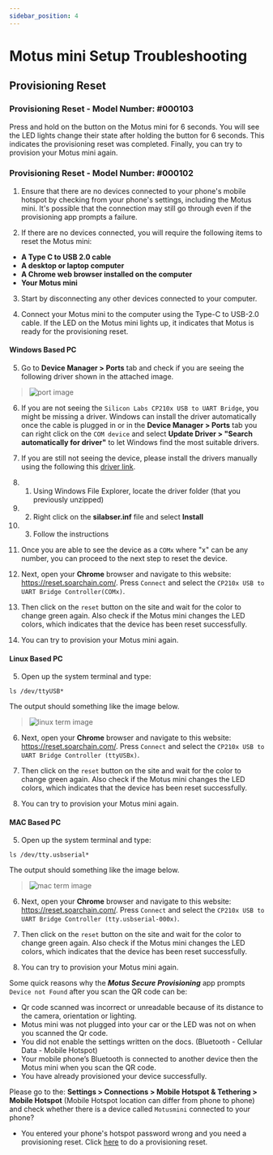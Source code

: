 ```yaml
---
sidebar_position: 4
---
```


# Motus mini Setup Troubleshooting


## Provisioning Reset

### Provisioning Reset - Model Number: #000103


Press and hold on the button on the Motus mini for 6 seconds. You will see the LED lights change their state after holding the button for 6 seconds. This indicates the provisioning reset was completed. Finally, you can try to provision your Motus mini again.

### Provisioning Reset - Model Number: #000102


1. Ensure that there are no devices connected to your phone's mobile hotspot by checking from your phone's settings, including the Motus mini. It's possible that the connection may still go through even if the provisioning app prompts a failure. 

2. If there are no devices connected, you will require the following items to reset the Motus mini:

- **A Type C to USB 2.0 cable**
- **A desktop or laptop computer**
- **A Chrome web browser installed on the computer**
- **Your Motus mini**

3. Start by disconnecting any other devices connected to your computer. 

4. Connect your Motus mini to the computer using the Type-C to USB-2.0 cable. If the LED on the Motus mini lights up, it indicates that Motus is ready for the provisioning reset. 

#### Windows Based PC

5. Go to **Device Manager > Ports** tab and check if you are seeing the following driver shown in the attached image.

>![port image](/img/com_port.png)

6. If you are not seeing the ```Silicon Labs CP210x USB to UART Bridge```, you might be missing a driver. Windows can install the driver automatically once the cable is plugged in or in the **Device Manager > Ports** tab you can right click on the ```COM device``` and select **Update Driver > "Search automatically for driver"** to let Windows find the most suitable drivers.
 
7. If you are still not seeing the device, please install the drivers manually using the following this [driver link](https://www.silabs.com/documents/public/software/CP210x_Universal_Windows_Driver.zip).

7. 1. Using Windows File Explorer, locate the driver folder
   (that you previously unzipped)
7. 2. Right click on the **silabser.inf** file and select **Install**
7. 3.  Follow the instructions

8. Once you are able to see the device as a ```COMx``` where "x" can be any number, you can proceed to the next step to reset the device.

9. Next, open your **Chrome** browser and navigate to this website: https://reset.soarchain.com/. Press ```Connect``` and select the ```CP210x USB to UART Bridge Controller(COMx)```. 

10. Then click on the ```reset``` button on the site and wait for the color to change green again. Also check if the Motus mini changes the LED colors, which indicates that the device has been reset successfully.

11. You can try to provision your Motus mini again.

#### Linux Based PC

5. Open up the system terminal and type: 

```
ls /dev/ttyUSB*
```

The output should something like the image below.

>![linux term image](/img/linux_lsdev.png)

6.  Next, open your **Chrome** browser and navigate to this website: https://reset.soarchain.com/. Press ```Connect``` and select the ```CP210x USB to UART Bridge Controller (ttyUSBx)```. 

7. Then click on the ```reset``` button on the site and wait for the color to change green again. Also check if the Motus mini changes the LED colors, which indicates that the device has been reset successfully.

8. You can try to provision your Motus mini again.

#### MAC Based PC

5. Open up the system terminal and type: 

```
ls /dev/tty.usbserial*
```

The output should something like the image below.

>![mac term image](/img/mac_lsdev.png)

6.  Next, open your **Chrome** browser and navigate to this website: https://reset.soarchain.com/. Press ```Connect``` and select the ```CP210x USB to UART Bridge Controller (tty.usbserial-000x)```. 

7. Then click on the ```reset``` button on the site and wait for the color to change green again. Also check if the Motus mini changes the LED colors, which indicates that the device has been reset successfully.

8. You can try to provision your Motus mini again.


Some quick reasons why the ***Motus Secure Provisioning*** app prompts ```Device not Found``` after you scan the QR code can be: 

 - Qr code scanned was incorrect or unreadable because of its distance to the camera, orientation or lighting. 
 - Motus mini was not plugged into your car or the LED was not on when you scanned the Qr code. 
 - You did not enable the settings written on the docs. (Bluetooth - Cellular Data - Mobile Hotspot) 
 - Your mobile phone’s Bluetooth is connected to another device then the Motus mini when you scan the QR code. 
 - You have already provisioned your device successfully.

Please go to the:
**Settings > Connections > Mobile Hotspot & Tethering > Mobile Hotspot**
(Mobile Hotspot location can differ from phone to phone)
and check whether there is a device called ```Motusmini``` connected to your phone?

 - You entered your phone's hotspot password wrong and you need a provisioning reset. Click [here](#provisioning-reset) to do a provisioning reset. 
